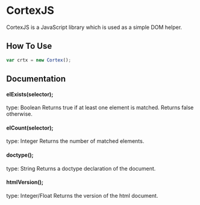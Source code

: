 # CortexJS

CortexJS is a JavaScript library which is used as a simple DOM helper.

## How To Use

```javascript
var crtx = new Cortex();
```

## Documentation

#### elExists(selector);
type: Boolean
Returns true if at least one element is matched. Returns false otherwise.

#### elCount(selector);
type: Integer
Returns the number of matched elements.

#### doctype();
type: String
Returns a doctype declaration of the document.

#### htmlVersion();
type: Integer/Float
Returns the version of the html document.
